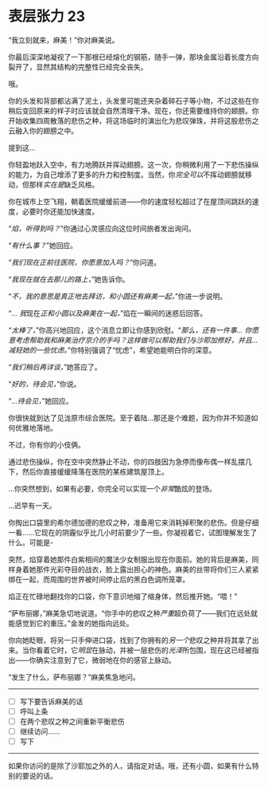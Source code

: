 # 表层张力 23

“我立刻就来，麻美！”你对麻美说。

你最后深深地凝视了一下那根已经熔化的钢筋，随手一弹，那块金属沿着长度方向裂开了，显然其结构的完整性已经完全丧失。

哦。

你的头发和背部都沾满了泥土，头发里可能还夹杂着碎石子等小物，不过这些在你稍后变回原来的样子时应该就会自然清理干净。现在，你还需要维持你的翅膀。你开始收集四周散落的悲伤之种，将这场临时的演出化为悲叹弹珠，并将这股悲伤之云融入你的翅膀之中。

提到这...

你轻盈地跃入空中，有力地腾跃并挥动翅膀。这一次，你稍微利用了一下悲伤操纵的能力，为自己增添了更多的升力和控制度。当然，你*完全可以*不挥动翅膀就移动，但那样*实在是*缺乏风格。

你在城市上空飞翔，朝着医院缓缓前进——你的速度轻松超过了在屋顶间跳跃的速度，必要时你还能加快速度。

“*焰，听得到吗？*”你通过心灵感应向这位时间旅者发出询问。

“*有什么事？*”她回应。

“*我们现在正前往医院，你愿意加入吗？*”你问道。

“*我现在就在去那儿的路上，*”她告诉你。

“*不，我的意思是真正地去拜访，和小圆还有麻美一起，*”你进一步说明。

“*... 我*现在*正和小圆以及麻美在一起，*”焰在一瞬间的迷惑后回答。

“*太棒了，*”你高兴地回应，这个消息立即让你感到欣慰。“*那么，还有一件事... 你愿意考虑帮助我和麻美治疗京介的手吗？这样做可以帮助我们与沙耶加修好，并且... 减轻她的一些忧虑。*”你特别强调了“忧虑”，希望她能明白你的深意。

“*我们稍后再详谈，*”她答应了。

“*好的，待会见，*”你说。

“*...待会见，*”她回应。

你很快就到达了见泷原市综合医院。至于着陆...那还是个难题，因为你并不知道如何优雅地落地。

不过，你有你的小伎俩。

通过悲伤操纵，你在空中突然静止不动，你的四肢因为急停而像布偶一样乱摆几下，然后你直接缓缓降落在医院的某栋建筑屋顶上。

...你突然想到，如果有必要，你完全可以实现一个*非常*酷炫的登场。

...迟早有一天。

你掏出口袋里的希尔德加德的悲叹之种，准备用它来消耗掉积聚的悲伤。但是仔细一看……它现在的阴霾似乎比几小时前要少了一些。你凝视着它，试图理解发生了什么。可能是-

突然，焰穿着她那件白紫相间的魔法少女制服出现在你面前。她的背后是麻美，同样身着她那件光彩夺目的战衣，脸上露出担心的神色。麻美的丝带将你们三人紧紧绑在一起，而周围的世界被时间停止后的黑白色调所笼罩。

焰正在忙碌地翻找你的口袋，你下意识地缩了缩身体，然后推开她。“喂！”

“萨布丽娜，”麻美急切地说道。“你手中的悲叹之种*严重*超负荷了——我们在远处就能感觉到它的重压。”金发的她指向远处。

你向她眨眼，将另一只手伸进口袋，找到了你拥有的*另一个*悲叹之种并将其拿了出来。当你看着它时，它*明显*在脉动，并被一层悲伤的*光泽*所包围，现在这已经被指出——你确实注意到了它，微弱地在你的感官上脉动。

“发生了什么，萨布丽娜？”麻美焦急地问。

---

- [ ] 写下要告诉麻美的话
- [ ] 呼叫上条
- [ ] 在两个悲叹之种之间重新平衡悲伤
- [ ] 继续访问……
- [ ] 写下

---

如果你访问的是除了沙耶加之外的人，请指定对话。哦，还有小圆，如果有什么特别的要说的话。
